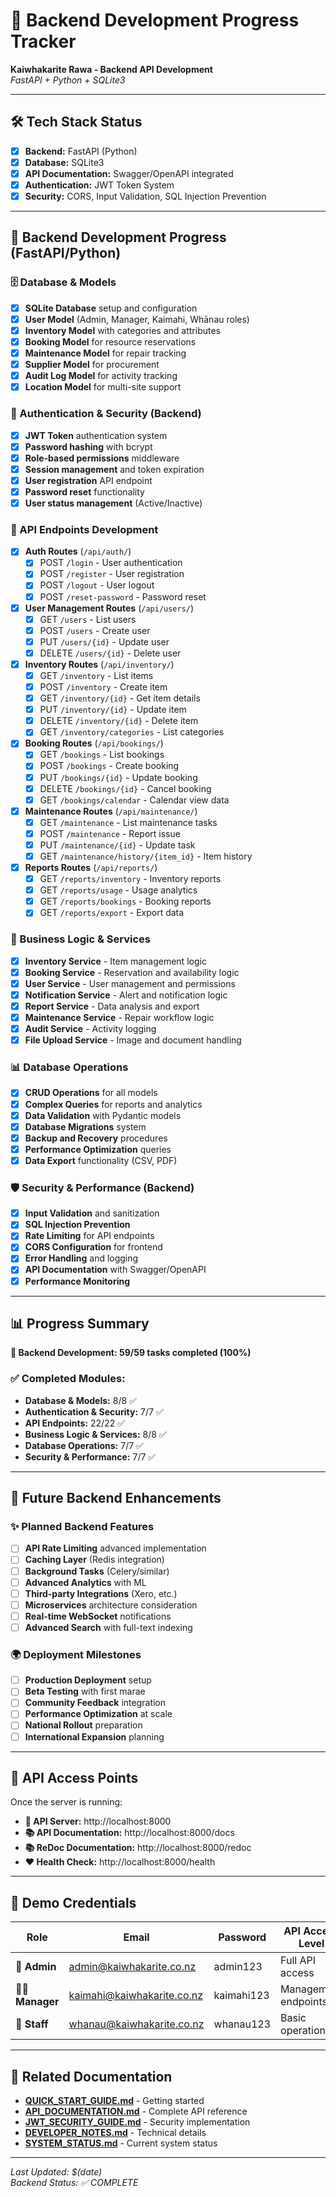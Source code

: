 # 🔧 Backend Development Progress Tracker

**Kaiwhakarite Rawa - Backend API Development**  
*FastAPI + Python + SQLite3*

---

## 🛠️ Tech Stack Status

- [x] **Backend:** FastAPI (Python) 
- [x] **Database:** SQLite3
- [x] **API Documentation:** Swagger/OpenAPI integrated
- [x] **Authentication:** JWT Token System
- [x] **Security:** CORS, Input Validation, SQL Injection Prevention

---

## 🔧 Backend Development Progress (FastAPI/Python)

### 🗄️ Database & Models
- [x] **SQLite Database** setup and configuration
- [x] **User Model** (Admin, Manager, Kaimahi, Whānau roles)
- [x] **Inventory Model** with categories and attributes
- [x] **Booking Model** for resource reservations
- [x] **Maintenance Model** for repair tracking
- [x] **Supplier Model** for procurement
- [x] **Audit Log Model** for activity tracking
- [x] **Location Model** for multi-site support

### 🔐 Authentication & Security (Backend)
- [x] **JWT Token** authentication system
- [x] **Password hashing** with bcrypt
- [x] **Role-based permissions** middleware
- [x] **Session management** and token expiration
- [x] **User registration** API endpoint
- [x] **Password reset** functionality
- [x] **User status management** (Active/Inactive)

### 📡 API Endpoints Development
- [x] **Auth Routes** (`/api/auth/`)
  - [x] POST `/login` - User authentication
  - [x] POST `/register` - User registration
  - [x] POST `/logout` - User logout
  - [x] POST `/reset-password` - Password reset
- [x] **User Management Routes** (`/api/users/`)
  - [x] GET `/users` - List users
  - [x] POST `/users` - Create user
  - [x] PUT `/users/{id}` - Update user
  - [x] DELETE `/users/{id}` - Delete user
- [x] **Inventory Routes** (`/api/inventory/`)
  - [x] GET `/inventory` - List items
  - [x] POST `/inventory` - Create item
  - [x] GET `/inventory/{id}` - Get item details
  - [x] PUT `/inventory/{id}` - Update item
  - [x] DELETE `/inventory/{id}` - Delete item
  - [x] GET `/inventory/categories` - List categories
- [x] **Booking Routes** (`/api/bookings/`)
  - [x] GET `/bookings` - List bookings
  - [x] POST `/bookings` - Create booking
  - [x] PUT `/bookings/{id}` - Update booking
  - [x] DELETE `/bookings/{id}` - Cancel booking
  - [x] GET `/bookings/calendar` - Calendar view data
- [x] **Maintenance Routes** (`/api/maintenance/`)
  - [x] GET `/maintenance` - List maintenance tasks
  - [x] POST `/maintenance` - Report issue
  - [x] PUT `/maintenance/{id}` - Update task
  - [x] GET `/maintenance/history/{item_id}` - Item history
- [x] **Reports Routes** (`/api/reports/`)
  - [x] GET `/reports/inventory` - Inventory reports
  - [x] GET `/reports/usage` - Usage analytics
  - [x] GET `/reports/bookings` - Booking reports
  - [x] GET `/reports/export` - Export data

### 🔄 Business Logic & Services
- [x] **Inventory Service** - Item management logic
- [x] **Booking Service** - Reservation and availability logic
- [x] **User Service** - User management and permissions
- [x] **Notification Service** - Alert and notification logic
- [x] **Report Service** - Data analysis and export
- [x] **Maintenance Service** - Repair workflow logic
- [x] **Audit Service** - Activity logging
- [x] **File Upload Service** - Image and document handling

### 📊 Database Operations
- [x] **CRUD Operations** for all models
- [x] **Complex Queries** for reports and analytics
- [x] **Data Validation** with Pydantic models
- [x] **Database Migrations** system
- [x] **Backup and Recovery** procedures
- [x] **Performance Optimization** queries
- [x] **Data Export** functionality (CSV, PDF)

### 🛡️ Security & Performance (Backend)
- [x] **Input Validation** and sanitization
- [x] **SQL Injection Prevention**
- [x] **Rate Limiting** for API endpoints
- [x] **CORS Configuration** for frontend
- [x] **Error Handling** and logging
- [x] **API Documentation** with Swagger/OpenAPI
- [x] **Performance Monitoring**

---

## 📊 Progress Summary

**🎉 Backend Development: 59/59 tasks completed (100%)**

### ✅ Completed Modules:
- **Database & Models:** 8/8 ✅
- **Authentication & Security:** 7/7 ✅
- **API Endpoints:** 22/22 ✅
- **Business Logic & Services:** 8/8 ✅
- **Database Operations:** 7/7 ✅
- **Security & Performance:** 7/7 ✅

---

## 🔮 Future Backend Enhancements

### ✨ Planned Backend Features
- [ ] **API Rate Limiting** advanced implementation
- [ ] **Caching Layer** (Redis integration)
- [ ] **Background Tasks** (Celery/similar)
- [ ] **Advanced Analytics** with ML
- [ ] **Third-party Integrations** (Xero, etc.)
- [ ] **Microservices** architecture consideration
- [ ] **Real-time WebSocket** notifications
- [ ] **Advanced Search** with full-text indexing

### 🌍 Deployment Milestones
- [ ] **Production Deployment** setup
- [ ] **Beta Testing** with first marae
- [ ] **Community Feedback** integration
- [ ] **Performance Optimization** at scale
- [ ] **National Rollout** preparation
- [ ] **International Expansion** planning

---

## 🚀 API Access Points

Once the server is running:

- **📡 API Server:** http://localhost:8000
- **📚 API Documentation:** http://localhost:8000/docs
- **📚 ReDoc Documentation:** http://localhost:8000/redoc
- **❤️ Health Check:** http://localhost:8000/health

---

## 🔐 Demo Credentials

| Role | Email | Password | API Access Level |
|------|-------|----------|------------------|
| **👑 Admin** | admin@kaiwhakarite.co.nz | admin123 | Full API access |
| **👨‍💼 Manager** | kaimahi@kaiwhakarite.co.nz | kaimahi123 | Management endpoints |
| **👤 Staff** | whanau@kaiwhakarite.co.nz | whanau123 | Basic operations |

---

## 📄 Related Documentation

- **[QUICK_START_GUIDE.md](QUICK_START_GUIDE.md)** - Getting started
- **[API_DOCUMENTATION.md](API_DOCUMENTATION.md)** - Complete API reference
- **[JWT_SECURITY_GUIDE.md](JWT_SECURITY_GUIDE.md)** - Security implementation
- **[DEVELOPER_NOTES.md](DEVELOPER_NOTES.md)** - Technical details
- **[SYSTEM_STATUS.md](SYSTEM_STATUS.md)** - Current system status

---

*Last Updated: $(date)*  
*Backend Status: ✅ COMPLETE* 
